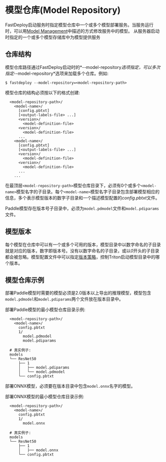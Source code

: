 # 模型仓库(Model Repository)

FastDeploy启动服务时指定模型仓库中一个或多个模型部署服务。当服务运行时，可以用[Model Management](https://github.com/triton-inference-server/server/blob/main/docs/user_guide/model_management.md)中描述的方式修改服务中的模型。
从服务器启动时指定的一个或多个模型存储库中为模型提供服务

## 仓库结构
模型仓库路径通过FastDeploy启动时的*--model-repository*选项指定，可以多次指定*--model-repository*选项来加载多个仓库。例如:

```
$ fastdeploy --model-repository=<model-repository-path>
```

模型仓库的结构必须按以下的格式创建:
```
  <model-repository-path>/
    <model-name>/
      [config.pbtxt]
      [<output-labels-file> ...]
      <version>/
        <model-definition-file>
      <version>/
        <model-definition-file>
      ...
    <model-name>/
      [config.pbtxt]
      [<output-labels-file> ...]
      <version>/
        <model-definition-file>
      <version>/
        <model-definition-file>
      ...
    ...
```
在最顶层`<model-repository-path>`模型仓库目录下，必须有0个或多个`<model-name>`模型名字的子目录。每个`<model-name>`模型名字子目录包含部署模型相应的信息，多个表示模型版本的数字子目录和一个描述模型配置的*config.pbtxt*文件。

Paddle模型存在版本号子目录中，必须为`model.pdmodel`文件和`model.pdiparams`文件。

## 模型版本
每个模型在仓库中可以有一个或多个可用的版本，模型目录中以数字命名的子目录就是对应的版本，数字即版本号。没有以数字命名的子目录，或以*0*开头的子目录都会被忽略。模型配置文件中可以指定[版本策略](https://github.com/triton-inference-server/server/blob/main/docs/user_guide/model_configuration.md#version-policy)，控制Triton启动模型目录中的哪个版本。

## 模型仓库示例
部署Paddle模型时需要的模型必须是2.0版本以上导出的推理模型，模型包含`model.pdmodel`和`model.pdiparams`两个文件放在版本目录中。

部署Paddle模型的最小模型仓库目录示例:
```
  <model-repository-path>/
    <model-name>/
      config.pbtxt
      1/
        model.pdmodel
        model.pdiparams

  # 真实例子:
  models
  └── ResNet50
      ├── 1
      │   ├── model.pdiparams
      │   └── model.pdmodel
      └── config.pbtxt
```

部署ONNX模型，必须要在版本目录中包含`model.onnx`名字的模型。

部署ONNX模型的最小模型仓库目录示例:
```
  <model-repository-path>/
    <model-name>/
      config.pbtxt
      1/
        model.onnx

  # 真实例子:
  models
  └── ResNet50
      ├── 1
      │   ├── model.onnx
      └── config.pbtxt
```
